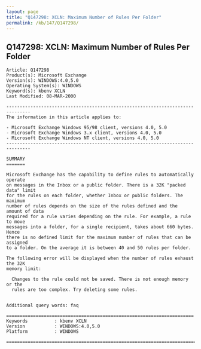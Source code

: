 ```yaml
---
layout: page
title: "Q147298: XCLN: Maximum Number of Rules Per Folder"
permalink: /kb/147/Q147298/
---
```


## Q147298: XCLN: Maximum Number of Rules Per Folder

	Article: Q147298
	Product(s): Microsoft Exchange
	Version(s): WINDOWS:4.0,5.0
	Operating System(s): WINDOWS
	Keyword(s): kbenv XCLN
	Last Modified: 08-MAR-2000
	
	-------------------------------------------------------------------------------
	The information in this article applies to:
	
	- Microsoft Exchange Windows 95/98 client, versions 4.0, 5.0 
	- Microsoft Exchange Windows 3.x client, versions 4.0, 5.0 
	- Microsoft Exchange Windows NT client, versions 4.0, 5.0 
	-------------------------------------------------------------------------------
	
	SUMMARY
	=======
	
	Microsoft Exchange has the capability to define rules to automatically operate
	on messages in the Inbox or a public folder. There is a 32K "packed data" limit
	for the rules on each folder, whether Inbox or public folders. The maximum
	number of rules depends on the size of the rules defined and the amount of data
	required for a rule varies depending on the rule. For example, a rule to move
	messages into a folder, for a single recipient, takes about 660 bytes. Hence
	there is no defined limit for the maximum number of rules that can be assigned
	to a folder. On the average it is between 40 and 50 rules per folder.
	
	The following error will be displayed when the number of rules exhaust the 32K
	memory limit:
	
	  Changes to the rule could not be saved. There is not enough memory or the
	  rules are too complex. Try deleting some rules.
	
	
	Additional query words: faq
	
	======================================================================
	Keywords          : kbenv XCLN 
	Version           : WINDOWS:4.0,5.0
	Platform          : WINDOWS
	
	=============================================================================
	
